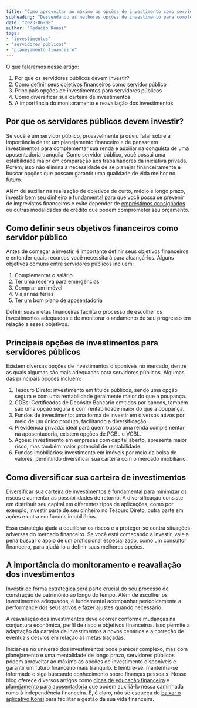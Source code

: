 ```yaml
---
title: "Como aproveitar ao máximo as opções de investimento como servidor público"
subheading: "Desvendando as melhores opções de investimento para complementar sua renda e garantir uma aposentadoria tranquila"
date: "2023-06-08"
author: "Redação Konsi"
tags:
- "investimentos"
- "servidores públicos"
- "planejamento financeiro"
---
```


O que falaremos nesse artigo:

1. Por que os servidores públicos devem investir?
2. Como definir seus objetivos financeiros como servidor público
3. Principais opções de investimentos para servidores públicos
4. Como diversificar sua carteira de investimentos
5. A importância do monitoramento e reavaliação dos investimentos

## Por que os servidores públicos devem investir?

Se você é um servidor público, provavelmente já ouviu falar sobre a importância de ter um planejamento financeiro e de pensar em investimentos para complementar sua renda e auxiliar na conquista de uma aposentadoria tranquila. Como servidor público, você possui uma estabilidade maior em comparação aos trabalhadores da iniciativa privada. Porém, isso não elimina a necessidade de se planejar financeiramente e buscar opções que possam garantir uma qualidade de vida melhor no futuro.

Além de auxiliar na realização de objetivos de curto, médio e longo prazo, investir bem seu dinheiro é fundamental para que você possa se prevenir de imprevistos financeiros e evite depender de [empréstimos consignados](http://konsi.com.br/postagens/5-motivos-para-escolher-o-credito-consignado-publico) ou outras modalidades de crédito que podem comprometer seu orçamento.

## Como definir seus objetivos financeiros como servidor público

Antes de começar a investir, é importante definir seus objetivos financeiros e entender quais recursos você necessitará para alcançá-los. Alguns objetivos comuns entre servidores públicos incluem:

1. Complementar o salário
2. Ter uma reserva para emergências
3. Comprar um imóvel
4. Viajar nas férias
5. Ter um bom plano de aposentadoria

Definir suas metas financeiras facilita o processo de escolher os investimentos adequados e de monitorar o andamento de seu progresso em relação a esses objetivos.

## Principais opções de investimentos para servidores públicos

Existem diversas opções de investimentos disponíveis no mercado, dentre as quais algumas são mais adequadas para servidores públicos. Algumas das principais opções incluem:

1. Tesouro Direto: investimento em títulos públicos, sendo uma opção segura e com uma rentabilidade geralmente maior do que a poupança.
2. CDBs: Certificados de Depósito Bancário emitidos por bancos, também são uma opção segura e com rentabilidade maior do que a poupança.
3. Fundos de investimento: uma forma de investir em diversos ativos por meio de um único produto, facilitando a diversificação.
4. Previdência privada: ideal para quem busca uma renda complementar na aposentadoria, existem opções de PGBL e VGBL.
5. Ações: investimento em empresas com capital aberto, apresenta maior risco, mas também maior potencial de rentabilidade.
6. Fundos imobiliários: investimento em imóveis por meio da bolsa de valores, permitindo diversificar sua carteira com o mercado imobiliário.

## Como diversificar sua carteira de investimentos

Diversificar sua carteira de investimentos é fundamental para minimizar os riscos e aumentar as possibilidades de retorno. A diversificação consiste em distribuir seu capital em diferentes tipos de aplicações, como por exemplo, investir parte de seu dinheiro no Tesouro Direto, outra parte em ações e outra em fundos imobiliários.

Essa estratégia ajuda a equilibrar os riscos e a proteger-se contra situações adversas do mercado financeiro. Se você está começando a investir, vale a pena buscar o apoio de um profissional especializado, como um consultor financeiro, para ajudá-lo a definir suas melhores opções.

## A importância do monitoramento e reavaliação dos investimentos

Investir de forma estratégica será parte crucial do seu processo de construção de patrimônio ao longo do tempo. Além de escolher os investimentos adequados, é fundamental acompanhar periodicamente a performance dos seus ativos e fazer ajustes quando necessário.

A reavaliação dos investimentos deve ocorrer conforme mudanças na conjuntura econômica, perfil de risco e objetivos financeiros. Isso permite a adaptação da carteira de investimentos a novos cenários e a correção de eventuais desvios em relação às metas traçadas.

Iniciar-se no universo dos investimentos pode parecer complexo, mas com planejamento e uma mentalidade de longo prazo, servidores públicos podem aproveitar ao máximo as opções de investimento disponíveis e garantir um futuro financeiro mais tranquilo. E lembre-se: mantenha-se informado e siga buscando conhecimento sobre finanças pessoais. Nosso blog oferece diversos artigos como [dicas de educação financeira](http://konsi.com.br/postagens/a-importncia-da-educao-financeira-para-servidores-pblicos-e-como-implement-la-em-sua-vida) e [planejamento para aposentadoria](http://konsi.com.br/postagens/planejamento-financeiro-para-aposentadoria-no-setor-pblico) que podem auxiliá-lo nessa caminhada rumo à independência financeira. E, é claro, não se esqueça de [baixar o aplicativo Konsi](https://www.konsi.com.br/app) para facilitar a gestão da sua vida financeira.